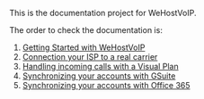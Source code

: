 This is the documentation project for WeHostVoIP. 

The order to check the documentation is:

1. [Getting Started with WeHostVoIP](docs/getting_started.md)
2. [Connection your ISP to a real carrier](docs/connecting_wehostvoip.md)
3. [Handling incoming calls with a Visual Plan](docs/handling_incoming_calls.md)
4. [Synchronizing your accounts with GSuite]()
5. [Synchronizing your accounts with Office 365]()




